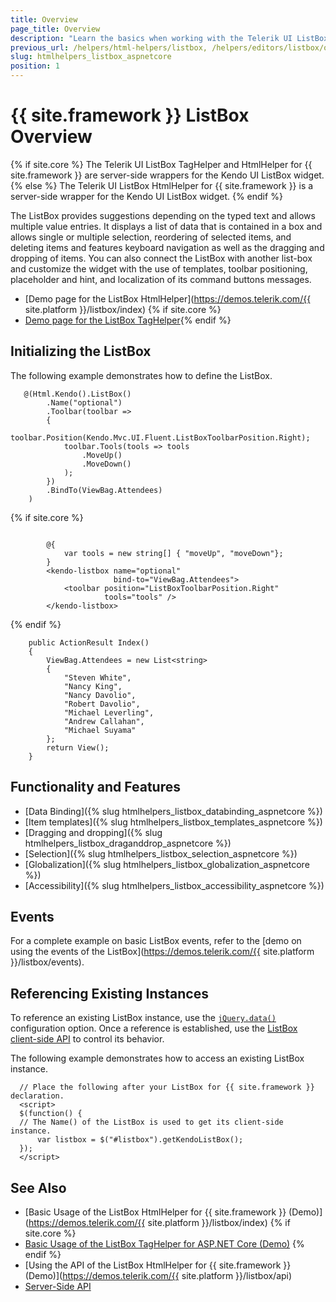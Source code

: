 ```yaml
---
title: Overview
page_title: Overview
description: "Learn the basics when working with the Telerik UI ListBox component for {{ site.framework }}."
previous_url: /helpers/html-helpers/listbox, /helpers/editors/listbox/overview
slug: htmlhelpers_listbox_aspnetcore
position: 1
---
```


# {{ site.framework }} ListBox Overview

{% if site.core %}
The Telerik UI ListBox TagHelper and HtmlHelper for {{ site.framework }} are server-side wrappers for the Kendo UI ListBox widget.
{% else %}
The Telerik UI ListBox HtmlHelper for {{ site.framework }} is a server-side wrapper for the Kendo UI ListBox widget.
{% endif %}

The ListBox provides suggestions depending on the typed text and allows multiple value entries. It displays a list of data that is contained in a box and allows single or multiple selection, reordering of selected items, and deleting items and features keyboard navigation as well as the dragging and dropping of items. You can also connect the ListBox with another list-box and customize the widget with the use of templates, toolbar positioning, placeholder and hint, and localization of its command buttons messages.

* [Demo page for the ListBox HtmlHelper](https://demos.telerik.com/{{ site.platform }}/listbox/index)
{% if site.core %}
* [Demo page for the ListBox TagHelper](https://demos.telerik.com/aspnet-core/listbox/tag-helper){% endif %}

## Initializing the ListBox

The following example demonstrates how to define the ListBox.

```HtmlHelper
   @(Html.Kendo().ListBox()
        .Name("optional")
        .Toolbar(toolbar =>
        {
            toolbar.Position(Kendo.Mvc.UI.Fluent.ListBoxToolbarPosition.Right);
            toolbar.Tools(tools => tools
                .MoveUp()
                .MoveDown()
            );
        })
        .BindTo(ViewBag.Attendees)
    )
```
{% if site.core %}
```TagHelper

        @{
            var tools = new string[] { "moveUp", "moveDown"};
        }
        <kendo-listbox name="optional" 
                       bind-to="ViewBag.Attendees">
            <toolbar position="ListBoxToolbarPosition.Right"
                     tools="tools" />
        </kendo-listbox>

```
{% endif %}
```Controller
    public ActionResult Index()
    {
        ViewBag.Attendees = new List<string>
        {
            "Steven White",
            "Nancy King",
            "Nancy Davolio",
            "Robert Davolio",
            "Michael Leverling",
            "Andrew Callahan",
            "Michael Suyama"
        };
        return View();
    }
```

## Functionality and Features

* [Data Binding]({% slug htmlhelpers_listbox_databinding_aspnetcore %})
* [Item templates]({% slug htmlhelpers_listbox_templates_aspnetcore %})
* [Dragging and dropping]({% slug htmlhelpers_listbox_draganddrop_aspnetcore %})
* [Selection]({% slug htmlhelpers_listbox_selection_aspnetcore %})
* [Globalization]({% slug htmlhelpers_listbox_globalization_aspnetcore %})
* [Accessibility]({% slug htmlhelpers_listbox_accessibility_aspnetcore %})

## Events

For a complete example on basic ListBox events, refer to the [demo on using the events of the ListBox](https://demos.telerik.com/{{ site.platform }}/listbox/events).

## Referencing Existing Instances

To reference an existing  ListBox instance, use the [`jQuery.data()`](http://api.jquery.com/jQuery.data/) configuration option. Once a reference is established, use the [ListBox client-side API](https://docs.telerik.com/kendo-ui/api/javascript/ui/listbox#methods) to control its behavior.

The following example demonstrates how to access an existing ListBox instance.

      // Place the following after your ListBox for {{ site.framework }} declaration.
      <script>
      $(function() {
      // The Name() of the ListBox is used to get its client-side instance.
          var listbox = $("#listbox").getKendoListBox();
      });
      </script>
## See Also

* [Basic Usage of the ListBox HtmlHelper for {{ site.framework }} (Demo)](https://demos.telerik.com/{{ site.platform }}/listbox/index)
{% if site.core %}
* [Basic Usage of the ListBox TagHelper for ASP.NET Core (Demo)](https://demos.telerik.com/aspnet-core/listbox/tag-helper)
{% endif %}
* [Using the API of the ListBox HtmlHelper for {{ site.framework }} (Demo)](https://demos.telerik.com/{{ site.platform }}/listbox/api)
* [Server-Side API](/api/listbox)
